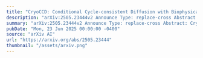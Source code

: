 ```yaml
---
title: "CryoCCD: Conditional Cycle-consistent Diffusion with Biophysical Modeling for Cryo-EM Synthesis"
description: "arXiv:2505.23444v2 Announce Type: replace-cross Abstract: Cryo-electron microscopy (cryo-EM) offers near-atomic resolution imaging of macromolecules, but developing robust models for downstream analysis is hindered by the scarcity of high-quality annotated data. While synthetic data generation has emerged as a potential solution, existing methods often fail to capture both the structural diversity of biological specimens and the complex, spatially varying noise inherent in cryo-EM imaging. To overcome these limitations, we propose CryoCCD, a synthesis framework that integrates biophysical modeling with generative techniques. Specifically, CryoCCD produces multi-scale cryo-EM micrographs that reflect realistic biophysical variability through compositional heterogeneity, cellular context, and physics-informed imaging. To generate realistic noise, we employ a conditional diffusion model, enhanced by cycle consistency to preserve structural fidelity and mask-aware contrastive learning to capture spatially adaptive noise patterns. Extensive experiments show that CryoCCD generates structurally accurate micrographs and enhances performance in downstream tasks, outperforming state-of-the-art baselines in both particle picking and reconstruction."
summary: "arXiv:2505.23444v2 Announce Type: replace-cross Abstract: Cryo-electron microscopy (cryo-EM) offers near-atomic resolution imaging of macromolecules, but developing robust models for downstream analysis is hindered by the scarcity of high-quality annotated data. While synthetic data generation has emerged as a potential solution, existing methods often fail to capture both the structural diversity of biological specimens and the complex, spatially varying noise inherent in cryo-EM imaging. To overcome these limitations, we propose CryoCCD, a synthesis framework that integrates biophysical modeling with generative techniques. Specifically, CryoCCD produces multi-scale cryo-EM micrographs that reflect realistic biophysical variability through compositional heterogeneity, cellular context, and physics-informed imaging. To generate realistic noise, we employ a conditional diffusion model, enhanced by cycle consistency to preserve structural fidelity and mask-aware contrastive learning to capture spatially adaptive noise patterns. Extensive experiments show that CryoCCD generates structurally accurate micrographs and enhances performance in downstream tasks, outperforming state-of-the-art baselines in both particle picking and reconstruction."
pubDate: "Mon, 23 Jun 2025 00:00:00 -0400"
source: "arXiv AI"
url: "https://arxiv.org/abs/2505.23444"
thumbnail: "/assets/arxiv.png"
---
```


